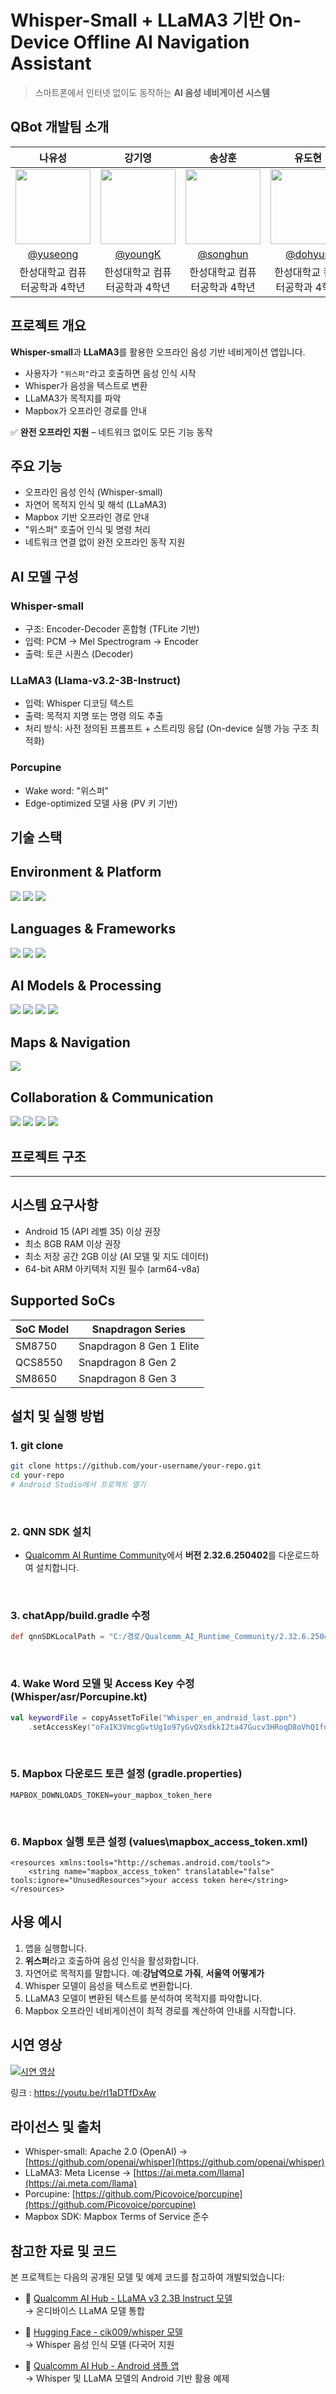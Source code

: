 # Whisper-Small + LLaMA3 기반 **On-Device Offline AI Navigation Assistant**

> 스마트폰에서 인터넷 없이도 동작하는 **AI 음성 네비게이션 시스템**



## QBot 개발팀 소개

| 나유성 | 강기영 | 송상훈 | 유도현 |
|:---:|:---:|:---:|:---:|
| <img src="https://github.com/yuseong95.png" width="120" height="120"/> | <img src="https://github.com/kang0048.png" width="120" height="120"/> | <img src="https://github.com/song12121212.png" width="120" height="120"/> | <img src="https://github.com/dohyun1423.png" width="120" height="120"/> |
| [@yuseong](https://github.com/yuseong95) | [@youngK](https://github.com/Kang0048) | [@songhun](https://github.com/song12121212) | [@dohyun](https://github.com/dohyun1423) |
| 한성대학교 컴퓨터공학과 4학년 | 한성대학교 컴퓨터공학과 4학년 | 한성대학교 컴퓨터공학과 4학년 | 한성대학교 컴퓨터공학과 4학년 |




## 프로젝트 개요


**Whisper-small**과 **LLaMA3**를 활용한 오프라인 음성 기반 네비게이션 앱입니다.

- 사용자가 `"위스퍼"`라고 호출하면 음성 인식 시작
- Whisper가 음성을 텍스트로 변환
- LLaMA3가 목적지를 파악
- Mapbox가 오프라인 경로를 안내

✅ **완전 오프라인 지원** – 네트워크 없이도 모든 기능 동작


## 주요 기능

- 오프라인 음성 인식 (Whisper-small)
- 자연어 목적지 인식 및 해석 (LLaMA3)
- Mapbox 기반 오프라인 경로 안내
- "위스퍼" 호출어 인식 및 명령 처리
- 네트워크 연결 없이 완전 오프라인 동작 지원

## AI 모델 구성

### Whisper-small
- 구조: Encoder-Decoder 혼합형 (TFLite 기반)
- 입력: PCM → Mel Spectrogram → Encoder
- 출력: 토큰 시퀀스 (Decoder)

### LLaMA3 (Llama-v3.2-3B-Instruct)
- 입력: Whisper 디코딩 텍스트
- 출력: 목적지 지명 또는 명령 의도 추출
- 처리 방식: 사전 정의된 프롬프트 + 스트리밍 응답 (On-device 실행 가능 구조 최적화)

### Porcupine
- Wake word: "위스퍼"
- Edge-optimized 모델 사용 (PV 키 기반)

##  기술 스택

## Environment & Platform

<p align="left">
  <img src="https://img.shields.io/badge/Android-3DDC84?style=flat&logo=android&logoColor=white"/>
  <img src="https://img.shields.io/badge/On--Device_AI-4CAF50?style=flat&logo=vercel&logoColor=white"/>
  <img src="https://img.shields.io/badge/Qualcomm-3253DC?style=flat&logo=qualcomm&logoColor=white"/>
</p>

## Languages & Frameworks

<p align="left">
  <img src="https://img.shields.io/badge/Kotlin-7F52FF?style=flat&logo=kotlin&logoColor=white"/>
  <img src="https://img.shields.io/badge/Java-007396?style=flat&logo=java&logoColor=white"/>
  <img src="https://img.shields.io/badge/TensorFlow_Lite-FF6F00?style=flat&logo=tensorflow&logoColor=white"/>
</p>

## AI Models & Processing

<p align="left">
  <img src="https://img.shields.io/badge/OpenAI-412991?style=flat&logo=openai&logoColor=white"/>
  <img src="https://img.shields.io/badge/LLaMA3-111111?style=flat&logo=meta&logoColor=white"/>
  <img src="https://img.shields.io/badge/Whisper-00B2FF?style=flat&logo=sonos&logoColor=white"/>
  <img src="https://img.shields.io/badge/Porcupine-blue?style=flat&logoColor=white"/>

</p>

## Maps & Navigation

<p align="left">
  <img src="https://img.shields.io/badge/Mapbox-000000?style=flat&logo=mapbox&logoColor=white"/>
</p>

## Collaboration & Communication

<p align="left">
  <img src="https://img.shields.io/badge/Git-F05032?style=flat&logo=git&logoColor=white"/>
  <img src="https://img.shields.io/badge/GitHub-181717?style=flat&logo=github&logoColor=white"/>
  <img src="https://img.shields.io/badge/Slack-4A154B?style=flat&logo=slack&logoColor=white"/>
  <img src="https://img.shields.io/badge/HuggingFace-FCC624?style=flat&logo=huggingface&logoColor=black"/>
</p>



## 프로젝트 구조

---
## 시스템 요구사항

- Android 15 (API 레벨 35) 이상 권장
- 최소 8GB RAM 이상 권장
- 최소 저장 공간 2GB 이상 (AI 모델 및 지도 데이터)
- 64-bit ARM 아키텍처 지원 필수 (arm64-v8a)

## Supported SoCs

| SoC Model | Snapdragon Series           |
|-----------|-----------------------------|
| SM8750    | Snapdragon 8 Gen 1 Elite    |
| QCS8550   | Snapdragon 8 Gen 2          |
| SM8650    | Snapdragon 8 Gen 3          |

## 설치 및 실행 방법

### 1. git clone
```bash
git clone https://github.com/your-username/your-repo.git
cd your-repo
# Android Studio에서 프로젝트 열기
```
<br>

### 2. QNN SDK 설치

- [Qualcomm AI Runtime Community](https://qpm.qualcomm.com/#/main/tools/details/Qualcomm_AI_Runtime_Community)에서 **버전 2.32.6.250402**를 다운로드하여 설치합니다.
<br>

### 3. chatApp/build.gradle 수정
```gradle
def qnnSDKLocalPath = "C:/경로/Qualcomm_AI_Runtime_Community/2.32.6.250402"0402**를 다운로드하여 설치합니다.
```
<br>

### 4. Wake Word 모델 및 Access Key 수정 (Whisper/asr/Porcupine.kt)

```kotlin
val keywordFile = copyAssetToFile("Whisper_en_android_last.ppn")
    .setAccessKey("oFaIK3VmcgGvtUg1o97yGvQXsdkkI2ta47Gucv3HRoqD8oVhQ1fdhA==")
```
<br>

### 5. Mapbox 다운로드 토큰 설정 (gradle.properties)

```properties
MAPBOX_DOWNLOADS_TOKEN=your_mapbox_token_here
```
<br>

### 6. Mapbox 실행 토큰 설정 (values\mapbox_access_token.xml)
```
<resources xmlns:tools="http://schemas.android.com/tools">
    <string name="mapbox_access_token" translatable="false" tools:ignore="UnusedResources">your access token here</string>
</resources>
```
  



## 사용 예시

1. 앱을 실행합니다.
2. **위스퍼**라고 호출하여 음성 인식을 활성화합니다.
3. 자연어로 목적지를 말합니다. 예:**강남역으로 가줘**, **서울역 어떻게가**
4. Whisper 모델이 음성을 텍스트로 변환합니다. 
5. LLaMA3 모델이 변환된 텍스트를 분석하여 목적지를 파악합니다.
6. Mapbox 오프라인 네비게이션이 최적 경로를 계산하여 안내를 시작합니다.

## 시연 영상

[![시연 영상](https://img.youtube.com/vi/rI1aDTfDxAw/0.jpg)](https://youtu.be/rI1aDTfDxAw)

링크 : https://youtu.be/rI1aDTfDxAw

## 라이선스 및 출처

- Whisper-small: Apache 2.0 (OpenAI) → [https://github.com/openai/whisper](https://github.com/openai/whisper)
- LLaMA3: Meta License → [https://ai.meta.com/llama](https://ai.meta.com/llama)
- Porcupine: [https://github.com/Picovoice/porcupine](https://github.com/Picovoice/porcupine)
- Mapbox SDK: Mapbox Terms of Service 준수
  
## 참고한 자료 및 코드

본 프로젝트는 다음의 공개된 모델 및 예제 코드를 참고하여 개발되었습니다:

- 🔗 [Qualcomm AI Hub - LLaMA v3 2.3B Instruct 모델](https://github.com/quic/ai-hub-models/tree/main/qai_hub_models/models/llama_v3_2_3b_instruct)  
  → 온디바이스 LLaMA 모델 통합

- 🔗 [Hugging Face - cik009/whisper 모델](https://huggingface.co/cik009/whisper/tree/main)  
  → Whisper 음성 인식 모델 (다국어 지원

- 🔗 [Qualcomm AI Hub - Android 샘플 앱](https://github.com/quic/ai-hub-apps)  
  → Whisper 및 LLaMA 모델의 Android 기반 활용 예제



